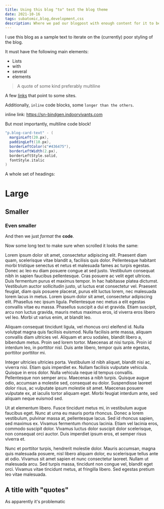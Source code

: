 ```yaml
---
title: Using this blog "to" test the blog theme
date: 2021-10-16
tags: subatomic,blog,development,css
description: Where we pad our blogpost with enough content for it to be a feasible test of blog theme
---
```


I use this blog as a sample text to iterate on the (currently) poor styling of
the blog.

It must have the following main elements:

- Lists
- with
- several
- elements

> A quote of some kind
> preferably multiline

A few [links](https://subatomic.indoorvivants.com) that point to some sites.


Additionally, `inline` code blocks, some `longer than the others`.

inline link: https://sn-bindgen.indoorvivants.com

But most importantly, multiline code block!

```scala
"p.blog-card-text" - (
  marginLeft(20.px),
  paddingLeft(10.px),
  borderLeftColor(c"#436475"),
  borderLeftWidth(2.px),
  borderLeftStyle.solid,
  fontStyle.italic
)
```

A whole set of headings:

# Large
## Smaller
### Even smaller

And then we just *format* the **code**. 


Now some long text to make sure when scrolled it looks the same:


Lorem ipsum dolor sit amet, consectetur adipiscing elit. Praesent diam quam, scelerisque vitae blandit a, facilisis quis dolor. Pellentesque habitant morbi tristique senectus et netus et malesuada fames ac turpis egestas. Donec ac leo eu diam posuere congue at sed justo. Vestibulum consequat nibh in sapien faucibus pellentesque. Cras posuere ac velit eget ultrices. Duis fermentum purus et maximus tempor. In hac habitasse platea dictumst. Vestibulum auctor sollicitudin justo, ut luctus erat consectetur vel. Praesent feugiat, diam quis posuere placerat, purus elit luctus lorem, nec malesuada lorem lacus in metus. Lorem ipsum dolor sit amet, consectetur adipiscing elit. Phasellus nec ipsum ligula. Pellentesque nec metus a elit egestas convallis vitae eu massa. Phasellus suscipit a dui et gravida. Etiam suscipit, arcu non luctus gravida, mauris metus maximus eros, id viverra eros libero vel leo. Morbi ut varius enim, at blandit leo.

Aliquam consequat tincidunt ligula, vel rhoncus orci eleifend id. Nulla volutpat magna quis facilisis euismod. Nulla facilisis ante massa, aliquam convallis diam ultricies vel. Aliquam et arcu sodales, blandit libero a, bibendum metus. Proin sed lorem tortor. Maecenas at nisi turpis. Proin id interdum leo, in porttitor nisl. Duis ante libero, tempor quis ante egestas, porttitor porttitor mi.

Integer ultricies ultricies porta. Vestibulum id nibh aliquet, blandit nisi ac, viverra nisi. Etiam quis imperdiet ex. Nullam facilisis vulputate vehicula. Quisque in eros dolor. Nulla vehicula neque id tempus convallis. Pellentesque non semper arcu. Maecenas a nibh turpis. Quisque augue odio, accumsan a molestie sed, consequat eu dolor. Suspendisse laoreet dolor risus, ac vulputate ipsum molestie sit amet. Maecenas posuere vulputate ex, at iaculis tortor aliquam eget. Morbi feugiat interdum ante, sed aliquam neque euismod sed.

Ut at elementum libero. Fusce tincidunt metus mi, in vestibulum augue faucibus eget. Nunc at urna eu mauris porta rhoncus. Donec a lorem vestibulum, pulvinar massa at, pellentesque lacus. Sed id rhoncus sapien, sed maximus ex. Vivamus fermentum rhoncus lacinia. Etiam vel lacinia eros, commodo suscipit dolor. Vivamus luctus dolor suscipit dolor scelerisque, non consequat orci auctor. Duis imperdiet ipsum eros, et semper risus viverra et.

Nunc et porttitor turpis, hendrerit molestie dolor. Mauris accumsan, magna quis malesuada posuere, nisl libero aliquam dolor, eu scelerisque tellus ante at odio. Vivamus sit amet sapien et nunc consectetur laoreet. Nullam ut malesuada arcu. Sed turpis massa, tincidunt non congue vel, blandit eget orci. Vivamus vitae tincidunt metus, at fringilla libero. Sed egestas pretium leo vitae malesuada.

## A title with "quotes"

As apparently it's problematic
